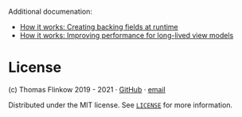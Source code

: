 Additional documenation:

- [How it works: Creating backing fields at runtime](TODO)
- [How it works: Improving performance for long-lived view models](TODO)

# License

(c) Thomas Flinkow 2019 - 2021 · [GitHub](https://github.com/flinkow) · [email](flinkow@thomas-flinkow.de)

Distributed under the MIT license. See [`LICENSE`](https://github.com/flinkow/fluentmvvm/blob/master/LICENSE) for more information.
